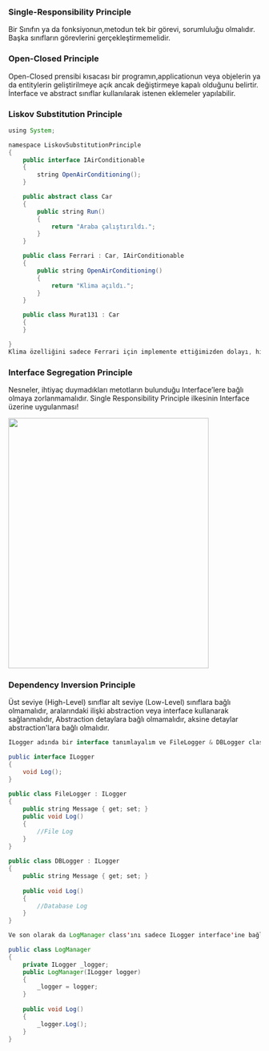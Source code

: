 ### Single-Responsibility Principle
Bir Sınıfın ya da fonksiyonun,metodun tek bir görevi, sorumluluğu olmalıdır. Başka sınıfların görevlerini gerçekleştirmemelidir.

### Open-Closed Principle
Open-Closed prensibi kısacası bir programın,applicationun veya objelerin ya da entitylerin geliştirilmeye açık ancak değiştirmeye kapalı olduğunu belirtir. İnterface ve abstract sınıflar kullanılarak istenen eklemeler yapılabilir.

### Liskov Substitution Principle

```java
using System;

namespace LiskovSubstitutionPrinciple
{
    public interface IAirConditionable
    {
        string OpenAirConditioning();
    }

    public abstract class Car
    {
        public string Run()
        {
            return "Araba çalıştırıldı.";
        }
    }

    public class Ferrari : Car, IAirConditionable
    {
        public string OpenAirConditioning()
        {
            return "Klima açıldı.";
        }
    }

    public class Murat131 : Car
    {
    }

}
Klima özelliğini sadece Ferrari için implemente ettiğimizden dolayı, hiç kimse Murat131 için OpenAirConditioning metotuna erişemiyecek ve herhangi bir problem ile karılaşılmayacaktır.
```

### Interface Segregation Principle
Nesneler, ihtiyaç duymadıkları metotların bulunduğu Interface’lere bağlı olmaya zorlanmamalıdır. 
Single Responsibility Principle ilkesinin Interface üzerine uygulanması!

<img align="center" width="400" height="500" src="https://www.turkayurkmez.com/wp-content/images/092613_1556_ArayzlerinA4.png">

### Dependency Inversion Principle
Üst seviye (High-Level) sınıflar alt seviye (Low-Level) sınıflara bağlı olmamalıdır, aralarındaki ilişki abstraction veya interface kullanarak sağlanmalıdır,
Abstraction detaylara bağlı olmamalıdır, aksine detaylar abstraction'lara bağlı olmalıdır.

```java
ILogger adında bir interface tanımlayalım ve FileLogger & DBLogger class'larını bu interface'den implement edelim.

public interface ILogger  
{
    void Log();
}
 
public class FileLogger : ILogger
{
    public string Message { get; set; }
    public void Log()
    {
        //File Log
    }
}
 
public class DBLogger : ILogger
{
    public string Message { get; set; }
     
    public void Log()
    {
        //Database Log
    }
}

Ve son olarak da LogManager class'ını sadece ILogger interface'ine bağlı hale getirmek kalıyor. Böylelikle ILogger'den implement olmuş bütün class'lar LogManager tarafından kullanılabilecektir.

public class LogManager 
{
    private ILogger _logger;
    public LogManager(ILogger logger)
    {
        _logger = logger;
    }
 
    public void Log()
    {
        _logger.Log();
    }
}
```

